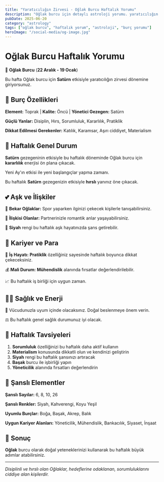 ```yaml
---
title: "Yaratıcılığın Zirvesi - Oğlak Burcu Haftalık Yorumu"
description: "Oğlak burcu için detaylı astroloji yorumu. yaratıcılığın zirvesi konusunda rehberlik."
pubDate: 2025-06-20
category: "astrology"
tags: ["oğlak burcu", "haftalık yorum", "astroloji", "burç yorumu"]
heroImage: "/social-media/og-image.jpg"
---
```


# Oğlak Burcu Haftalık Yorumu

🐐 **Oğlak Burcu** (**22 Aralık - 19 Ocak**)

Bu hafta Oğlak burcu için **Satürn** etkisiyle yaratıcılığın zirvesi dönemine giriyorsunuz.

## 🌟 Burç Özellikleri

**Element:** Toprak | **Kalite:** Öncü | **Yönetici Gezegen:** Satürn

**Güçlü Yanlar:** Disiplin, Hırs, Sorumluluk, Kararlılık, Pratiklik

**Dikkat Edilmesi Gerekenler:** Katılık, Karamsar, Aşırı ciddiyet, Materialism

## 💫 Haftalık Genel Durum

**Satürn** gezegeninin etkisiyle bu haftalık döneminde Oğlak burcu için **kararlılık** enerjisi ön plana çıkacak.

Yeni Ay'ın etkisi ile yeni başlangıçlar yapma zamanı.

Bu haftalık **Satürn** gezegenizin etkisiyle **hırslı** yanınız öne çıkacak.

## 💕 Aşk ve İlişkiler

💖 **Bekar Oğlaklar:** Spor yaparken ilginizi çekecek kişilerle tanışabilirsiniz.

💑 **İlişkisi Olanlar:** Partnerinizle romantik anlar yaşayabilirsiniz.

🌹 **Siyah** rengi bu haftalık aşk hayatınızda şans getirebilir.

## 💼 Kariyer ve Para

🚀 **İş Hayatı:** **Pratiklik** özelliğiniz sayesinde haftalık boyunca dikkat çekeceksiniz.

💰 **Mali Durum:** **Mühendislik** alanında fırsatlar değerlendirilebilir.

📈 Bu haftalık iş birliği için uygun zaman.

## 🏃‍♀️ Sağlık ve Enerji

🌱 Vücudunuzla uyum içinde olacaksınız. Doğal beslenmeye önem verin.

⚖️ Bu haftalık genel sağlık durumunuz iyi olacak.

## 🎯 Haftalık Tavsiyeleri

1. **Sorumluluk** özelliğinizi bu haftalık daha aktif kullanın
2. **Materialism** konusunda dikkatli olun ve kendinizi geliştirin
3. **Siyah** rengi bu haftalık şansınızı artıracak
4. **Başak** burcu ile işbirliği yapın
5. **Yöneticilik** alanında fırsatları değerlendirin

## 🔮 Şanslı Elementler

**Şanslı Sayılar:** 6, 8, 10, 26

**Şanslı Renkler:** Siyah, Kahverengi, Koyu Yeşil

**Uyumlu Burçlar:** Boğa, Başak, Akrep, Balık

**Uygun Kariyer Alanları:** Yöneticilik, Mühendislik, Bankacılık, Siyaset, İnşaat

## 💫 Sonuç

**Oğlak** burcu olarak doğal yeteneklerinizi kullanarak bu haftalık büyük adımlar atabilirsiniz.

---

*Disiplinli ve hırslı olan Oğlaklar, hedeflerine odaklanan, sorumluluklarını ciddiye alan kişilerdir.*
